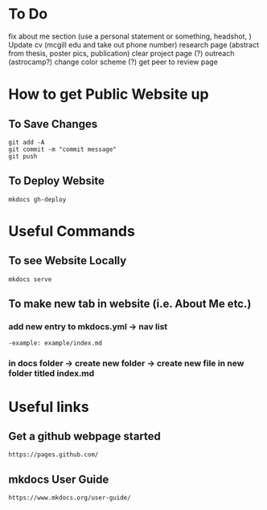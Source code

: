 # To Do

fix about me section (use a personal statement or something, headshot, )
Update cv (mcgill edu and take out phone number)
research page (abstract from thesis, poster pics, publication)
clear project page (?)
outreach (astrocamp?)
change color scheme (?)
get peer to review page


# How to get Public Website up

## To Save Changes
```
git add -A
git commit -m "commit message"
git push
```

## To Deploy Website
```
mkdocs gh-deploy
```


# Useful Commands

## To see Website Locally
```
mkdocs serve
```

## To make new tab in website (i.e. About Me etc.)
### add new entry to mkdocs.yml -> nav list
```
-example: example/index.md
```
### in docs folder -> create new folder -> create new file in new folder titled index.md


# Useful links

## Get a github webpage started
```
https://pages.github.com/
```

## mkdocs User Guide
```
https://www.mkdocs.org/user-guide/
```